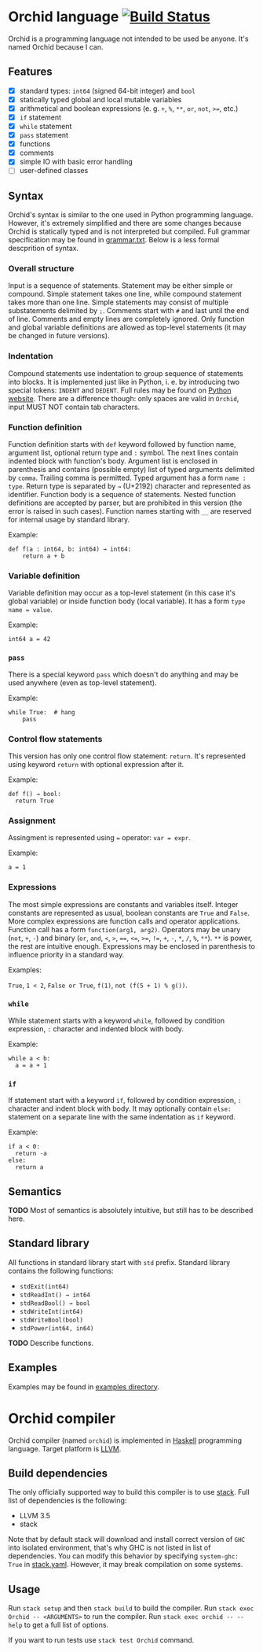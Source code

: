 # Orchid language [![Build Status](https://travis-ci.org/gromakovsky/Orchid.svg?branch=master)](https://travis-ci.org/gromakovsky/Orchid)

Orchid is a programming language not intended to be used be anyone. It's named Orchid because I can.

## Features

- [x] standard types: `int64` (signed 64-bit integer) and `bool`
- [x] statically typed global and local mutable variables
- [x] arithmetical and boolean expressions (e. g. `+`, `%`, `**`, `or`, `not`, `>=`, etc.)
- [x] `if` statement
- [x] `while` statement
- [x] `pass` statement
- [x] functions
- [x] comments
- [x] simple IO with basic error handling
- [ ] user-defined classes

## Syntax

Orchid's syntax is similar to the one used in Python programming language. However, it's extremely simplified and there are some changes because Orchid is statically typed and is not interpreted but compiled. Full grammar specification may be found in [grammar.txt](grammar.txt). Below is a less formal descprition of syntax.

### Overall structure

Input is a sequence of statements. Statement may be either simple or compound. Simple statement takes one line, while compound statement takes more than one line. Simple statements may consist of multiple substatements delimited by `;`. Comments start with `#` and last until the end of line. Comments and empty lines are completely ignored. Only function and global variable definitions are allowed as top-level statements (it may be changed in future versions).

### Indentation

Compound statements use indentation to group sequence of statements into blocks. It is implemented just like in Python, i. e. by introducing two special tokens: `INDENT` and `DEDENT`. Full rules may be found on [Python website](https://docs.python.org/3/reference/lexical_analysis.html#indentation). There are a difference though: only spaces are valid in `Orchid`, input MUST NOT contain tab characters.

### Function definition

Function definition starts with `def` keyword followed by function name, argument list, optional return type and `:` symbol. The next lines contain indented block with function's body. Argument list is enclosed in parenthesis and contains (possible empty) list of typed arguments delimited by `comma`. Trailing comma is permitted. Typed argument has a form `name : type`. Return type is separated by `→` (U+2192) character and represented as identifier. Function body is a sequence of statements. Nested function definitions are accepted by parser, but are prohibited in this version (the error is raised in such cases). Function names starting with `__` are reserved for internal usage by standard library.

Example:

```
def f(a : int64, b: int64) → int64:
    return a + b
```

### Variable definition

Variable definition may occur as a top-level statement (in this case it's global variable) or inside function body (local variable). It has a form `type name = value`.

Example:

```
int64 a = 42
```

### `pass`

There is a special keyword `pass` which doesn't do anything and may be used anywhere (even as top-level statement).

Example:

```
while True:  # hang
    pass
```

### Control flow statements

This version has only one control flow statement: `return`. It's represented using keyword `return` with optional expression after it.

Example:

```
def f() → bool:
  return True
```

### Assignment

Assingment is represented using `=` operator: `var = expr`.

Example:

```
a = 1
```

### Expressions

The most simple expressions are constants and variables itself. Integer constants are represented as usual, boolean constants are `True` and `False`. More complex expressions are function calls and operator applications. Function call has a form `function(arg1, arg2)`. Operators may be unary (`not`, `+`, `-`) and binary (`or`, `and`, `<`, `>`, `==`, `<=`, `>=`, `!=`, `+`, `-`, `*`, `/`, `%`, `**`). `**` is power, the rest are intuitive enough. Expressions may be enclosed in parenthesis to influence priority in a standard way.

Examples:

`True`, `1 < 2`, `False or True`, `f(1)`, `not (f(5 + 1) % g())`.

### `while`

While statement starts with a keyword `while`, followed by condition expression, `:` character and indented block with body.

Example:

```
while a < b:
  a = a + 1
```

### `if`

If statement start with a keyword `if`, followed by condition expression, `:` character and indent block with body. It may optionally contain `else:` statement on a separate line with the same indentation as `if` keyword.

Example:

```
if a < 0:
  return -a
else:
  return a
```

## Semantics

**TODO** Most of semantics is absolutely intuitive, but still has to be described here.

## Standard library

All functions in standard library start with `std` prefix. Standard library contains the following functions:

- `stdExit(int64)`
- `stdReadInt() → int64`
- `stdReadBool() → bool`
- `stdWriteInt(int64)`
- `stdWriteBool(bool)`
- `stdPower(int64, in64)`

**TODO** Describe functions.

## Examples

Examples may be found in [examples directory](examples/).

# Orchid compiler

Orchid compiler (named `orchid`) is implemented in [Haskell](https://www.haskell.org/) programming language. Target platform is [LLVM](http://llvm.org/).

## Build dependencies

The only officially supported way to build this compiler is to use [stack](http://docs.haskellstack.org). Full list of dependencies is the following:

- LLVM 3.5
- stack

Note that by default stack will download and install correct version of `GHC` into isolated environment, that's why GHC is not listed in list of dependencies. You can modify this behavior by specifying `system-ghc: True` in [stack.yaml](stack.yaml). However, it may break compilation on some systems.

## Usage

Run `stack setup` and then `stack build` to build the compiler. Run `stack exec Orchid -- <ARGUMENTS>` to run the compiler. Run `stack exec orchid -- --help` to get a full list of options.

If you want to run tests use `stack test Orchid` command.
